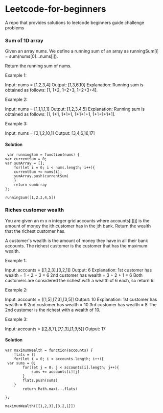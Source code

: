 # Leetcode-for-beginners
A repo that provides solutions to leetcode beginners guide challenge problems
### Sum of 1D array
Given an array nums. We define a running sum of an array as runningSum[i] = sum(nums[0]…nums[i]).

Return the running sum of nums.

 

Example 1:

Input: nums = [1,2,3,4]
Output: [1,3,6,10]
Explanation: Running sum is obtained as follows: [1, 1+2, 1+2+3, 1+2+3+4].

Example 2:

Input: nums = [1,1,1,1,1]
Output: [1,2,3,4,5]
Explanation: Running sum is obtained as follows: [1, 1+1, 1+1+1, 1+1+1+1, 1+1+1+1+1].

Example 3:

Input: nums = [3,1,2,10,1]
Output: [3,4,6,16,17]
#### Solution

```
 var runningSum = function(nums) {
var currentSum = 0;
var sumArray = [];
    for(let i = 0; i < nums.length; i++){
    currentSum += nums[i];
    sumArray.push(currentSum)
    }
    return sumArray
};

runningSum([1,2,3,4,5])
```


### Riches customer wealth
You are given an m x n integer grid accounts where accounts[i][j] is the amount of money the i​​​​​​​​​​​th​​​​ customer has in the j​​​​​​​​​​​th​​​​ bank. Return the wealth that the richest customer has.

A customer's wealth is the amount of money they have in all their bank accounts. The richest customer is the customer that has the maximum wealth.

 

Example 1:

Input: accounts = [[1,2,3],[3,2,1]]
Output: 6
Explanation:
1st customer has wealth = 1 + 2 + 3 = 6
2nd customer has wealth = 3 + 2 + 1 = 6
Both customers are considered the richest with a wealth of 6 each, so return 6.

Example 2:

Input: accounts = [[1,5],[7,3],[3,5]]
Output: 10
Explanation: 
1st customer has wealth = 6
2nd customer has wealth = 10 
3rd customer has wealth = 8
The 2nd customer is the richest with a wealth of 10.

Example 3:

Input: accounts = [[2,8,7],[7,1,3],[1,9,5]]
Output: 17

#### Solution

```
var maximumWealth = function(accounts) {
    flats = []
    for(let i = 0; i < accounts.length; i++){
 var sums = 0;
        for(let j = 0; j < accounts[i].length; j++){
            sums += accounts[i][j]
        }
        flats.push(sums)
    }
        return Math.max(...flats)
    
};

maximumWealth([[1,2,3],[3,2,1]])

```

